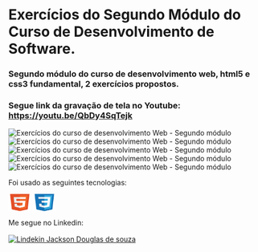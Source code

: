 # Exercícios do Segundo Módulo do Curso de Desenvolvimento de Software.

### Segundo módulo do curso de desenvolvimento web, html5 e css3 fundamental, 2 exercícios propostos.
### Segue link da gravação de tela no Youtube: https://youtu.be/QbDy4SqTejk

<img src="https://blogger.googleusercontent.com/img/b/R29vZ2xl/AVvXsEg9UL93pKTsNKBDbKcztB-fPGOH0pBfR_lqg0OJwmwEJ7_tZc3GK5pdYy4Z2kD3X_Dxfzc2ul9WuzlzKenw-BvoxZ06kfV7X06atHgxHMOxAvOJnfbZNxtveN47Otn3gDuTvMP9sZihmxk1wiRL8xhA2_o_NQ911PQzi5G69F6rbNmcQCmtI3LyeGw1/w640-h312/giphy__01.gif" alt="Exercícios do curso de desenvolvimento Web - Segundo módulo">
<img src="https://blogger.googleusercontent.com/img/b/R29vZ2xl/AVvXsEjAnG0ULzjp2L3aHfNhQ7SpFT8mC5SNWIT_mEuWh-e7hmTt2gI1QFkd6u0GFcNQAABRM6UZ2SGx7G7047jDdEHSIKti9TdJggUsG57E34YDZnd7Eqg_p2BbLfHYIk0fYbdCQvm_bAWBMZ8EhrI54aiIH05Tc33fDU-oF22kqkbOQCQ_cL7bhi87AoP1/w640-h312/giphy__02.gif" alt="Exercícios do curso de desenvolvimento Web - Segundo módulo">
<img src="https://blogger.googleusercontent.com/img/b/R29vZ2xl/AVvXsEhJkYOeBeNCYrHSnkqpbrh2hChz6KFIOe6v1mUiulkTGfvhfj-5W84HMGKKTHF5wpIApW2TdmgYjm7p9lo_PI4jLcwIfbDQYepT8rfPtNpyhEwZKLsjYjy7BovsMClCI9WbvQY6sXJVQ9EqWIRKkfE0f8-Afe5LgMaBTb2Ic7TTLjLzOEixfNGi9iE0/w640-h312/giphy__03.gif" alt="Exercícios do curso de desenvolvimento Web - Segundo módulo">
<img src="https://blogger.googleusercontent.com/img/b/R29vZ2xl/AVvXsEiy1vItDmv3te3r4Hhy49MxMYURQi1lVb0OQfJMK_GAc4ilhHnZryo3O-gq4RLokSCfNgpFKkyiWo7ElqudiBl5ht3D1pGjIaeVzrC1Vq1JSM6PGrqNNaSA79Mhl5DmYCgSoRhLmFSzNS3hzfBxKdi4zEvN_nGbFPWyrYuDkGFFIKWnwQkRocwxTbrz/w640-h312/giphy__04.gif" alt="Exercícios do curso de desenvolvimento Web - Segundo módulo">
<img src="https://blogger.googleusercontent.com/img/b/R29vZ2xl/AVvXsEjQEMlUr5rVySzhZq9uxsw-AJEfPQQ6hmmr13NtukRHBnIh_FSHArH8tBP9FvLD-EB2VPbLP8EnwBzD8aAM2KjJjEUKID0HbGmtpeQS_4opsxqDMwVXvgU_MW_3eXQ6C8TcGPpkM0Q8m66si5Q5goNHUevvnq2V4x9Rky-F6P8no9ApNEeWNEyxt84X/w640-h312/giphy__05.gif" alt="Exercícios do curso de desenvolvimento Web - Segundo módulo">


Foi usado as seguintes tecnologias: 

<p dir="auto">
  <img align="center" alt="doug-HTML" height="35" width="45" src="https://raw.githubusercontent.com/devicons/devicon/master/icons/html5/html5-original.svg">
  <img align="center" alt="doug-CSS" height="35" width="45" src="https://raw.githubusercontent.com/devicons/devicon/master/icons/css3/css3-original.svg">
  </p>

<p>
Me segue no Linkedin: 
<div align="left">
  <a href="https://www.linkedin.com/in/jacksondouglasdesouza" target="_blank">
  <img align="center" alt="Lindekin Jackson Douglas de souza" src="https://img.shields.io/badge/LinkedIn-0077B5?style=for-the-badge&logo=linkedin&logoColor=white">
  </p>
